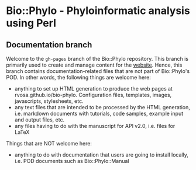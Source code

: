 Bio::Phylo - Phyloinformatic analysis using Perl
================================================

Documentation branch
--------------------

Welcome to the `gh-pages` branch of the Bio::Phylo repository.
This branch is primarily used to create and manage content for
the [website](http://rvosa.github.io/bio-phylo). Hence, this 
branch contains documentation-related files that are not part 
of Bio::Phylo's POD. In other words, the following things are 
welcome here:

- anything to set up HTML generation to produce the web pages
  at rvosa.github.io/bio-phylo. Configuration files, templates,
  images, javascripts, stylesheets, etc.
- any text files that are intended to be processed by the HTML
  generation, i.e. markdown documents with tutorials, code 
  samples, example input and output files, etc.
- any files having to do with the manuscript for API v2.0, i.e.
  files for LaTeX

Things that are NOT welcome here:

- anything to do with documentation that users are going to 
  install locally, i.e. POD documents such as 
  Bio::Phylo::Manual
